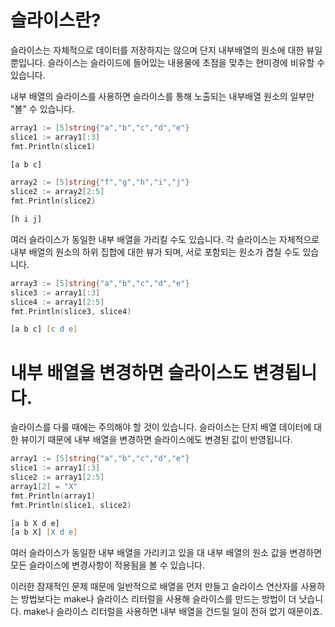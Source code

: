 # 슬라이스란?
슬라이스는 자체적으로 데이터를 저장하지는 않으며
단지 내부배열의 원소에 대한 뷰일 뿐입니다. 슬라이스는 슬라이드에 들어있는 내용물에 초점을 맞추는 현미경에 비유할 수 있습니다.

내부 배열의 슬라이스를 사용하면 슬라이스를 통해 노출되는 내부배열 원소의 일부만 "볼" 수 있습니다.
```go
array1 := [5]string{"a","b","c","d","e"}
slice1 := array1[:3]
fmt.Println(slice1)
```
```zsh
[a b c]
```
```go
array2 := [5]string{"f","g","h","i","j"}
slice2 := array2[2:5]
fmt.Println(slice2)
```
```zsh
[h i j]
```
여러 슬라이스가 동일한 내부 배열을 가리킬 수도 있습니다. 각 슬라이스는 자체적으로 내부 배열의 원소의 하위 집합에 대한 뷰가 되며, 서로 포함되는 원소가 겹칠 수도 있습니다.
```go
array3 := [5]string{"a","b","c","d","e"}
slice3 := array1[:3]
slice4 := array1[2:5]
fmt.Println(slice3, slice4)
```
```zsh
[a b c] [c d e]
```
# 내부 배열을 변경하면 슬라이스도 변경됩니다.
슬라이스를 다룰 때에는 주의해야 할 것이 있습니다. 슬라이스는 단지 배열 데이터에 대한 뷰이기 때문에 내부 배열을 변경하면 슬라이스에도 변경된 값이 반영됩니다.
```go
array1 := [5]string{"a","b","c","d","e"}
slice1 := array1[:3]
slice2 := array1[2:5]
array1[2] = "X"
fmt.Println(array1)
fmt.Println(slice1, slice2)
```
```zsh
[a b X d e]
[a b X] [X d e]
```
여러 슬라이스가 동일한 내부 배열을 가리키고 있을 대 내부 배열의 원소 값을 변경하면 모든 슬라이스에 변경사항이 적용됨을 볼 수 있습니다.

이러한 잠재적인 문제 때문에 일반적으로 배열을 먼저 만들고 슬라이스 연산자를 사용하는 방법보다는 make나 슬라이스 리터럴을 사용해 슬라이스를 만드는 방법이 더 낫습니다. make나 슬라이스 리터럴을 사용하면 내부 배열을 건드릴 일이 전혀 없기 때문이죠.